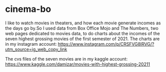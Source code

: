 # cinema-bo
I like to watch movies in theaters, and how each movie generate incomes as the days go by.So I used data from Box Office Mojo and The Numbers, two web pages dedicated to movies data, to do charts about the incomes of the seven highest grossing movies of the first semester of 2021.
The charts are in my instagram account: https://www.instagram.com/p/CRSFVG8lRVG/?utm_source=ig_web_copy_link

The cvs files of the seven movies are in my kaggle account: https://www.kaggle.com/damizar/movies-with-highest-grossing-20211
